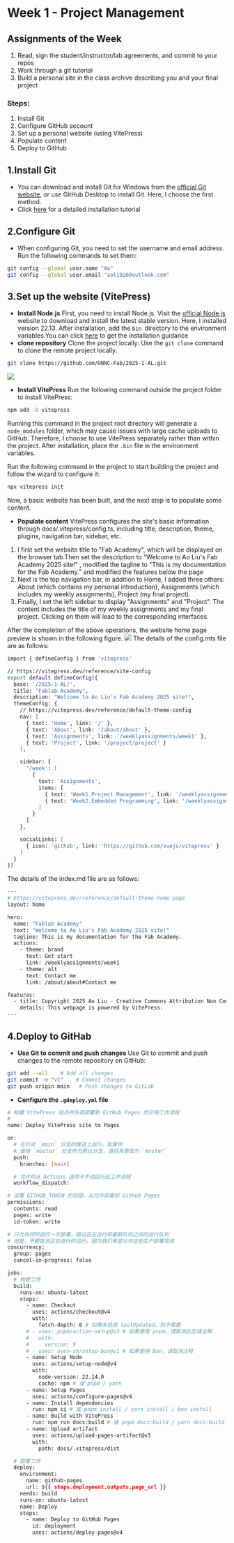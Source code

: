 # Week 1 - Project Management

## Assignments of the Week
1. Read, sign the student/instructor/lab agreements, and commit to your repos
2. Work through a git tutorial
3. Build a personal site in the class archive describing you and your final project

### Steps:
1. Install Git
2. Configure GitHub account
3. Set up a personal website (using VitePress)
4. Populate content
5. Deploy to GitHub

## 1.Install Git
- You can download and install Git for Windows from the [official Git website](https://git-scm.com/), or use GitHub Desktop to install Git. Here, I choose the first method.
- Click [here](https://blog.csdn.net/mukes/article/details/115693833) for a detailed installation tutorial

## 2.Configure Git
- When configuring Git, you need to set the username and email address. Run the following commands to set them:

```bash
git config --global user.name "Ao"
git config --global user.email "aol1926@outlook.com"
```
## 3.Set up the website (VitePress)
- **Install Node.js**
First, you need to install Node.js. Visit the [official Node.js](https://nodejs.org/zh-cn) website to download and install the latest stable version. Here, I installed version 22.13. After installation, add the ```bin ```directory to the environment variables.You can click [here](https://blog.csdn.net/WHF__/article/details/129362462) to get the installation guidance
- **clone repository**
 Clone the project locally: Use the ```git clone``` command to clone the remote project locally.

```bash
git clone https://github.com/UNNC-Fab/2025-1-AL.git
```
![](https://unncfab.oss-cn-hangzhou.aliyuncs.com/img/AL/20250324220848278.png)
- **Install VitePress**
Run the following command outside the project folder to install VitePress:
```bash
npm add -D vitepress
```
Running this command in the project root directory will generate a ```node_modules``` folder, which may cause issues with large cache uploads to GitHub. Therefore, I choose to use VitePress separately rather than within the project. After installation, place the ```.bin``` file in the environment variables.

Run the following command in the project to start building the project and follow the wizard to configure it:
```bash
npx vitepress init
```

Now, a basic website has been built, and the next step is to populate some content.

- **Populate content**
VitePress configures the site's basic information through docs/.vitepress/config.ts, including title, description, theme, plugins, navigation bar, sidebar, etc.
1. I first set the website title to "Fab Academy", which will be displayed on the browser tab.Then set the description to "Welcome to Ao Liu's Fab Academy 2025 site!" , modified the tagline to "This is my documentation for the Fab Academy." and modified the features below the page
2. Next is the top navigation bar, in addition to Home, I added three others: About (which contains my personal introduction), Assignments (which includes my weekly assignments), Project (my final project).
3. Finally, I set the left sidebar to display "Assignments" and "Project". The content includes the title of my weekly assignments and my final project. Clicking on them will lead to the corresponding interfaces.

After the completion of the above operations, the website home page preview is shown in the following figure.
![](https://unncfab.oss-cn-hangzhou.aliyuncs.com/img/AL/20250324215730391.png)
The details of the config.mts file are as follows:
```bash
import { defineConfig } from 'vitepress'

// https://vitepress.dev/reference/site-config
export default defineConfig({
  base: '/2025-1-AL/',
  title: "Fablab Academy",
  description: "Welcome to Ao Liu's Fab Academy 2025 site!",
  themeConfig: {
    // https://vitepress.dev/reference/default-theme-config
    nav: [
      { text: 'Home', link: '/' },
      { text: 'About', link: '/about/about' },
      { text: 'Assignments', link: '/weeklyassignments/week1' },
      { text: 'Project', link: '/project/project' }
    ],

    sidebar: {
      '/week': [
        {
          text: 'Assignments',
          items: [
            { text: 'Week1.Project Management', link: '/weeklyassignments/week1' },
            { text: 'Week2.Embedded Programming', link: '/weeklyassignments/week2' }
          ]
        }
      ]
    },

    socialLinks: [
      { icon: 'github', link: 'https://github.com/vuejs/vitepress' }
    ]
  }
})

```
The details of the index.md file are as follows:
```bash
---
# https://vitepress.dev/reference/default-theme-home-page
layout: home

hero:
  name: "Fablab Academy"
  text: "Welcome to Ao Liu's Fab Academy 2025 site!"
  tagline: This is my documentation for the Fab Academy.
  actions:
    - theme: brand
      text: Get start
      link: /weeklyassignments/week1
    - theme: alt
      text: Contact me 
      link: /about/about#Contact me

features:
  - title: Copyright 2025 Ao Liu - Creative Commons Attribution Non Commercial
    details: This webpage is powered by VitePress.
---
```
## 4.Deploy to GitHab
- **Use Git to commit and push changes**
Use Git to commit and push changes to the remote repository on GitHub:
```bash
git add --all    # Add all changes
git commit -m "v1"    # Commit changes
git push origin main   # Push changes to GitLab
```
- **Configure the ```.gdeploy.yml``` file**
```bash
# 构建 VitePress 站点并将其部署到 GitHub Pages 的示例工作流程
#
name: Deploy VitePress site to Pages

on:
  # 在针对 `main` 分支的推送上运行。如果你
  # 使用 `master` 分支作为默认分支，请将其更改为 `master`
  push:
    branches: [main]

  # 允许你从 Actions 选项卡手动运行此工作流程
  workflow_dispatch:

# 设置 GITHUB_TOKEN 的权限，以允许部署到 GitHub Pages
permissions:
  contents: read
  pages: write
  id-token: write

# 只允许同时进行一次部署，跳过正在运行和最新队列之间的运行队列
# 但是，不要取消正在进行的运行，因为我们希望允许这些生产部署完成
concurrency:
  group: pages
  cancel-in-progress: false

jobs:
  # 构建工作
  build:
    runs-on: ubuntu-latest
    steps:
      - name: Checkout
        uses: actions/checkout@v4
        with:
          fetch-depth: 0 # 如果未启用 lastUpdated，则不需要
      # - uses: pnpm/action-setup@v3 # 如果使用 pnpm，请取消此区域注释
      #   with:
      #     version: 9
      # - uses: oven-sh/setup-bun@v1 # 如果使用 Bun，请取消注释
      - name: Setup Node
        uses: actions/setup-node@v4
        with:
          node-version: 22.14.0
          cache: npm # 或 pnpm / yarn
      - name: Setup Pages
        uses: actions/configure-pages@v4
      - name: Install dependencies
        run: npm ci # 或 pnpm install / yarn install / bun install
      - name: Build with VitePress
        run: npm run docs:build # 或 pnpm docs:build / yarn docs:build / bun run docs:build
      - name: Upload artifact
        uses: actions/upload-pages-artifact@v3
        with:
          path: docs/.vitepress/dist

  # 部署工作
  deploy:
    environment:
      name: github-pages
      url: ${{ steps.deployment.outputs.page_url }}
    needs: build
    runs-on: ubuntu-latest
    name: Deploy
    steps:
      - name: Deploy to GitHub Pages
        id: deployment
        uses: actions/deploy-pages@v4
```

